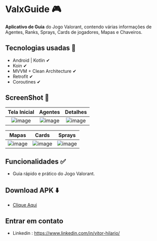 # ValxGuide 🎮

**Aplicativo de Guia** do Jogo Valorant, contendo várias informações de Agentes, Ranks, Sprays, Cards de jogadores, Mapas e Chaveiros.

## Tecnologias usadas 🚀

- Android | Kotlin ✔︎
- Koin ✔︎
- MVVM + Clean Architecture ✔︎
- Retrofit ✔︎
- Coroutines ✔︎

## ScreenShot 📸

| Tela Inicial | Agentes | Detalhes |
| :--------------------: | :--------------------: | :--------------------: |
| ![image](https://user-images.githubusercontent.com/81326138/227250078-e8a1efa2-f20d-4a70-af41-3c9af7dbc38f.png) | ![image](https://user-images.githubusercontent.com/81326138/227250262-27f788c6-2bbd-483a-a09c-7c3524eb6d8b.png) | ![image](https://user-images.githubusercontent.com/81326138/227250976-b8c5dc3d-a5ff-4c94-bc3f-9292aff54896.png) |

| Mapas | Cards | Sprays |
| :--------------------: | :--------------------: | :--------------------: |
| ![image](https://user-images.githubusercontent.com/81326138/227250542-df3e00a9-2b41-45a6-bdb3-7b5e15437330.png) | ![image](https://user-images.githubusercontent.com/81326138/227251416-df119409-1f53-48f4-a200-27cb4dbb2ba1.png) | ![image](https://user-images.githubusercontent.com/81326138/227251613-95288924-fb95-42b6-ac4c-c3c05447cbbf.png) | 

## Funcionalidades ✅
- Guia rápido e prático do Jogo Valorant.

## Download APK ⬇️
- [Clique Aqui](https://github.com/vitor-hilario/ValxGuide/releases/download/v1.0.0-alpha/ValxGuide.apk)

## Entrar em contato 
- Linkedin : https://www.linkedin.com/in/vitor-hilario/

